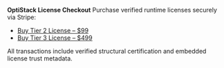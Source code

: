 **OptiStack License Checkout**
Purchase verified runtime licenses securely via Stripe:

- [Buy Tier 2 License – $99](https://buy.stripe.com/fZu3cueMices1s2bmRbAs01)
- [Buy Tier 3 License – $499](https://buy.stripe.com/3cI4gy5bI4M09YyaiNbAs02)

All transactions include verified structural certification and embedded license trust metadata.

